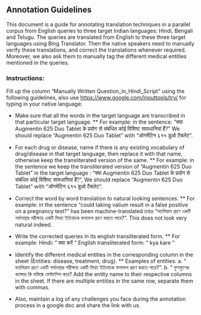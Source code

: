 
## Annotation Guidelines
This document is a guide for annotating translation techniques in a parallel corpus from English queries to three target Indian languages: Hindi, Bengali and Telugu. The queries are translated from English to these three target languages using Bing Translator. Then the native speakers need to manually verify these translations, and correct the translations whenever required. Moreover, we also ask them to manually tag the different medical entities mentioned in the queries.
### Instructions:
Fill up the column “Manually Written Question_in_Hindi_Script” using the following guidelines, also use https://www.google.com/inputtools/try/ for typing in your native language:
*  Make sure that all the words in the target language are transcribed in that particular target language. 
   ** For example: in the sentence: “क्या Augmentin 625 Duo Tablet के प्रयोग से संबंधित कोई विशिष्ट सावधानियां हैं?”
We should replace “Augmentin 625 Duo Tablet” with “ऑगमेंटिन ६१५ डुओ टैबलेट”.
*  For each drug or disease, name if there is any existing vocabulary of drug/disease in that target language, then replace it with that name, otherwise keep the transliterated version of the same.
   ** For example: in the sentence we keep the transliterated version of “Augmentin 625 Duo Tablet” in the target language : “क्या Augmentin 625 Duo Tablet के प्रयोग से संबंधित कोई विशिष्ट सावधानियां हैं?”, We should replace “Augmentin 625 Duo Tablet” with “ऑगमेंटिन ६१५ डुओ टैबलेट”.
*  Correct the word by word translation to natural looking sentences.
  ** For example: in the sentence “could taking valium result in a false positive on a pregnancy test?” has been machine-translated into “ভ্যালিয়াম গ্রহণ একটি গর্ভাবস্থার পরীক্ষায় একটি মিথ্যা ইতিবাচক ফলাফল গ্রহণ করতে পারে?”. This does not look very natural indeed.
* Write the corrected queries in its english transliterated form. 
  ** For example: Hindi: ” क्या करें “
       English transliterated form: “ kya kare “
* Identify the different medical entities in the corresponding column in the sheet (Entities: disease, treatment, drug).
  ** Examples of entities:
a.       “<drug> ভ্যালিয়াম </drug> গ্রহণ একটি গর্ভাবস্থার পরীক্ষায় একটি মিথ্যা ইতিবাচক ফলাফল গ্রহণ করতে পারে?”.
b.   	“<disease> ফুসফুসের ক্যান্সার </disease> কি <disease> মস্তিষ্কে মেস্ট্যাসিস </disease> করে?
Add the entity name to their respective columns in the sheet. If there are multiple entities in the same row, separate them with commas.

* Also, maintain a log of any challenges you face during the annotation process in a google doc and share the link with us. 
